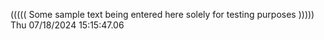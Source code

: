 ((((( Some sample text being entered here solely for testing purposes ))))) Thu 07/18/2024 15:15:47.06

